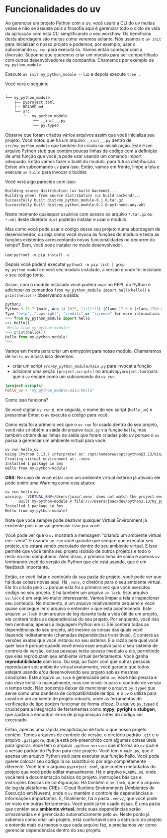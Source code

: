 # Funcionalidades do uv

Ao gerenciar um projeto Python com o uv, você usará a CLI do uv muitas vezes e não se assuste pois a filosofia aqui é gerenciar todo o ciclo de vida da aplicação com esta CLI simplificando o seu workflow. Os beneficios desta abordagem são muitas como veremos adiante. Nós usamos o `uv init` para inicializar o nosso projeto e podemos, por exemplo, usar o subcomando `uv run` para executá-lo. Vamos então começar com a diversão. Suponha que queremos criar um modulo para ser compartilhado com outros desenvolvedores da companhia. Chamemos por exemplo de `my_python_module`

Execute `uv init my_python_module --lib` e depois execute `tree .`

Você verá o seguinte

```txt
.
└── my_python_module
    ├── pyproject.toml
    ├── README.md
    └── src
        └── my_python_module
            ├── __init__.py
            └── py.typed
```

Observe que foram criados vários arquivos assim que você inicializa seu projeto. Você notou que há um arquivo `__init__.py` dentro de `src/my_python_module` que também foi criado na inicialização. Este é um arquivo Python stub que contém poucas linhas de código com a definição de uma função que você já pode usar usando um comando import adequado. Então vamos fazer o build do modulo, para futura distribuição. Existe um subcomando `uv` para isso. Então, vamos em frente, limpe a tela e execute `uv build` para invocar o builder.

Você verá algo parecido com isso:

```txt
Building source distribution (uv build backend)...
Building wheel from source distribution (uv build backend)...
Successfully built dist/my_python_module-0.1.0.tar.gz
Successfully built dist/my_python_module-0.1.0-py3-none-any.whl
```

Neste momento quaisquer usuários com acesso ao arquivo `*.tar.gz` ou `*.whl` deste diretório `dist` poderão instalar e usar o modulo.

Mas como você pode usar o código desse seu projeto numa abordagem de desenvolvedor, ou seja como você invoca as funções do modulo e testa as funções existentes acrescentando novas funcionalidades no decorrer do tempo? Bem, você pode instalar no modo desenvolvedor.

use `python3 -m pip install -e .`

Depois você poderá executar `python3 -m pip list | grep my_python_module` e verá seu modulo instalado, a versão e onde foi instalado o seu código fonte.

Assim, com o modulo instalado você poderá usar no REPL do Python e adicionar os comandos `from my_python_module import hello`
`hello()` e `print(hello())` observando a saida:

```python
python3
Python 3.13.7 (main, Aug 14 2025, 11:12:11) [Clang 17.0.0 (clang-1700.0.13.3)] on darwin
Type "help", "copyright", "credits" or "license" for more information.
>>> from my_python_module import hello
>>> hello()
'Hello from my-python-module!'
>>> print(hello())
Hello from my-python-module!
>>>
```

Vamos em frente para criar um entrypoint para nosso modulo. Chamaremos de `hello_uv` e para isso devemos:

- criar um script `src/my_python_module/main.py` para invocat a função
- adicionar uma seção `[project.scripts]` no arquivo`pyproject.toml`para que o `uv` encare como um subcomando do `uv run`

```toml
[project.scripts]
hello_uv = "my_python_module.main:hello"
```

Como isso funciona?

Se você digitar `uv run` e, em seguida, o nome do seu script (`hello_uv`) e pressionar Enter, o `uv` executa o código para você.

Como esta foi a primeira vez que o `uv run` foi usado dentro do seu projeto, você não só obtém a saída do arquivo `main.py` via função `hello`, mas também obtém duas linhas de saída que foram criadas pelo uv porque o `uv` passa a gerenciar um ambiente virtual para você.

```bash
uv run hello_uv
Using CPython 3.13.7 interpreter at: /opt/homebrew/opt/python@3.13/bin/python3.13
Creating virtual environment at: .venv
Installed 1 package in 5ms
Hello from my-python-module!
```

**OBS:** No caso de você estar com um ambiente virtual externo já ativado ele pode emitir uma Warning como esta abaixo:

```bash
uv run hello_uv
warning: `VIRTUAL_ENV=/Users/joao/.venv` does not match the project environment path `.venv` and will be ignored; use `--active` to target the active environment instead
      Built my-python-module @ file:////Users/joao/dev/python3.13/my_python_module
Installed 1 package in 3ms
Hello from my-python-module!
```

Note que você sempre pode deativar qualquer Virtual Environment já existente pois o `uv` vai gerenciar isso pra você.

Você pode ver que o `uv` mostrará a mensagem "criando um ambiente virtual em: .venv". E usando `uv run` você garante que sempre que executar seu projeto, ele estará sendo executado dentro do seu ambiente virtual. E isso permite que você tenha seu projeto isolado de outros projetos e todo o resto no seu computador. Além disso, a primeira linha de saída é apenas `uv` lembrando você da versão do Python que ele está usando, que é um feedback importante.

Então, se você listar o conteúdo da sua pasta de projeto, você pode ver que há duas coisas novas aqui. Há `.venv`, o diretório para o seu ambiente virtual. Ele foi criado pelo `uv` porque esta foi a primeira vez que você executou código no seu projeto. E há também um arquivo `uv.lock`. Este arquivo `uv.lock` é um arquivo muito interessante. Vamos limpar a tela e inspecionar seu conteúdo. No momento, é um arquivo relativamente pequeno e você quase consegue ler o arquivo e entender o que está acontecendo.
Este arquivo `uv.lock` é um arquivo de log durante toda a vida útil de um projeto, ele conterá todas as dependências do seu projeto. Por enquanto, você não tem nenhuma, apenas a linguagem Python em si. Ele conterá todas as dependências do seu projeto, até mesmo as coisas das quais você depende indiretamente (chamadas dependências transitivas). E conterá as versões exatas que você instalou no seu sistema. E a razão pela qual você quer isso é porque quando você envia esse arquivo para o seu sistema de controle de versão, outras pessoas terão acesso imediato a ele, permitindo que elas reproduzam seu ambiente virtual perfeitamente. Você ganha **reprodutibilidade** com isso. Ou seja, ao fazer com que outras pessoas reproduzam seu ambiente virtual exatamente, você garante que todos estejam usando e/ou desenvolvendo seu projeto sob as mesmas condições. Este arquivo `uv.lock` é gerenciado pelo `uv`. Você não precisa e não deve editá-lo manualmente, mas sim enviá-lo para o controle de versão o tempo todo.
Não podemos deixar de mencionar o arquivo `py.typed` que serve como uma bandeira de compatibilidade de tipo, e o `uv` o utiliza para construir um ambiente de projeto robusto, onde as ferramentas de verificação de tipo podem funcionar de forma eficaz.
O arquivo `py.typed` é crucial para a integração de ferramentas como **mypy**, **pyright** e **stubgen**, que ajudam a encontrar erros de programação antes do código ser executado.

Então, apenas uma rápida recapitulação de tudo o que nosso projeto contém. Temos arquivos de controle de versão, o diretório padrão `.git` e o arquivo `.gitignore`, que já está pré-preenchido com algumas coisas úteis para ignorar. Você tem o arquivo `.python-version` que informa ao `uv` qual é a versão padrão do Python para este projeto. Você tem o `main.py`, que é apenas um arquivo Python stub para executar sua função hello. Você pode querer colocar seu código lá ou substituí-lo por algo completamente diferente. Você tem o arquivo `pyproject.toml`, que contém metadados do projeto que você pode editar manualmente. Há o arquivo `README.md`, onde você terá a documentação básica do projeto, instruções básicas e instruções básicas de configuração. Há também o `uv.lock`, que é o arquivo de log da plataforma CREs - Cloud Runtime Environments (Ambientes de Execução em Nuvem), onde o `uv` mantém o controle de dependências e informações importantes. E, finalmente, há a pasta `.venv/`, que você pode ter visto em outras ferramentas. Você pode já ter usado essas. É uma pasta que contém seu **ambiente virtual**, onde suas dependências serão armazenadas e é gerenciado automaticamente pelo `uv`. Neste ponto já sabemos como criar um projeto, está confortável com a estrutura do projeto e entende mais ou menos o que cada arquivo faz, e precisamos ver como gerenciar dependências dentro do seu projeto.
